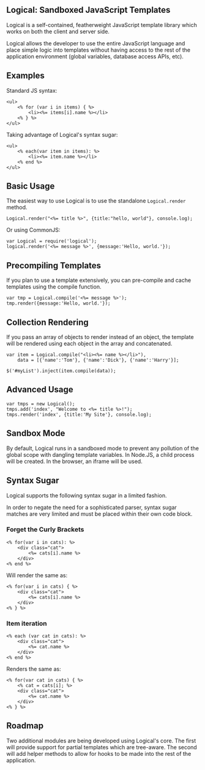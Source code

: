 Logical: Sandboxed JavaScript Templates
----

Logical is a self-contained, featherweight JavaScript template library
which works on both the client and server side.

Logical allows the developer to use the entire JavaScript language and place 
simple logic into templates without having access to the rest of the 
application environment (global variables, database access APIs, etc).

## Examples

Standard JS syntax:

	<ul>
		<% for (var i in items) { %>
			<li><%= items[i].name %></li>
		<% } %>
	</ul>

Taking advantage of Logical's syntax sugar:

	<ul>
		<% each(var item in items): %>
			<li><%= item.name %></li>
		<% end %>
	</ul>

## Basic Usage

The easiest way to use Logical is to use the standalone `Logical.render` method.

	Logical.render("<%= title %>", {title:"hello, world"}, console.log);

Or using CommonJS:

	var Logical = require('logical');
	logical.render('<%= message %>', {message:'Hello, world.'});

## Precompiling Templates

If you plan to use a template extensively, you can pre-compile and cache 
templates using the compile function.

	var tmp = Logical.compile('<%= message %>');
	tmp.render({message:'Hello, world.'});

## Collection Rendering

If you pass an array of objects to render instead of an object, the template
will be rendered using each object in the array and concatenated.

	var item = Logical.compile("<li><%= name %></li>"),
	    data = [{'name':'Tom'}, {'name':'Dick'}, {'name':'Harry'}];
	
	$('#myList').inject(item.compile(data));

## Advanced Usage 

    var tmps = new Logical();
	tmps.add('index', "Welcome to <%= title %>!");
	tmps.render('index', {title:'My Site'}, console.log);

## Sandbox Mode

By default, Logical runs in a sandboxed mode to prevent any pollution of the 
global scope with dangling template variables.  In Node.JS, a child process 
will be created.  In the browser, an iframe will be used.

## Syntax Sugar

Logical supports the following syntax sugar in a limited fashion.

In order to negate the need for a sophisticated parser, syntax sugar matches
are very limited and must be placed within their own code block.

### Forget the Curly Brackets

	<% for(var i in cats): %>
		<div class="cat">
			<%= cats[i].name %>
		</div>
	<% end %>

Will render the same as:

	<% for(var i in cats) { %>
		<div class="cat">
			<%= cats[i].name %>
		</div>
	<% } %>

### Item iteration

	<% each (var cat in cats): %>
		<div class="cat">
			<%= cat.name %>
		</div>
	<% end %>

Renders the same as:

	<% for(var cat in cats) { %>
		<% cat = cats[i]; %>
		<div class="cat">
			<%= cat.name %>
		</div>
	<% } %>

## Roadmap

Two additional modules are being developed using Logical's core.  The first 
will provide support for partial templates which are tree-aware.  The second
will add helper methods to allow for hooks to be made into the rest of the
application.